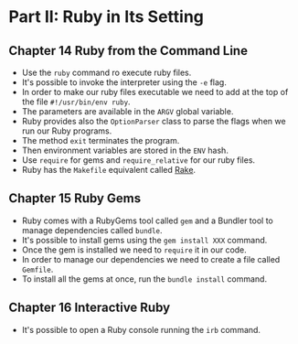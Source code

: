 # Part II: Ruby in Its Setting

## Chapter 14 Ruby from the Command Line

- Use the `ruby` command ro execute ruby files.
- It's possible to invoke the interpreter using the `-e` flag.
- In order to make our ruby files executable we need to add at the top of the file `#!/usr/bin/env ruby`.
- The parameters are available in the `ARGV` global variable.
- Ruby provides also the `OptionParser` class to parse the flags when we run our Ruby programs.
- The method `exit` terminates the program.
- Then environment variables are stored in the `ENV` hash.
- Use `require` for gems and `require_relative` for our ruby files.
- Ruby has the `Makefile` equivalent called [Rake](../../rake/notes.md).

## Chapter 15 Ruby Gems

- Ruby comes with a RubyGems tool called `gem` and a Bundler tool to manage dependencies called `bundle`.
- It's possible to install gems using the `gem install XXX` command.
- Once the gem is installed we need to `require` it in our code.
- In order to manage our dependencies we need to create a file called `Gemfile`.
- To install all the gems at once, run the `bundle install` command.

## Chapter 16 Interactive Ruby

- It's possible to open a Ruby console running the `irb` command.
